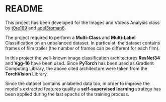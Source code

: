 # README #

This project has been developed for the Images and Videos Analysis class by [t0re199](https://github.com/t0re199) and [adel3roman6](https://github.com/adel3roman6).
       
The project required to perform a **Multi-Class** and **Multi-Label** Classification on an unbalanced dataset. In particulat, the dataset contains frames of film trailer (the number of frames can be different for each film).  
   
In this project the well-known image classification architectures **ResNet34** and **Vgg-16** have been used. Since **PyTorch** has been used as Gradient Computing Library, the above cited architecture were taken from the **TorchVision** Library.   
     
Since the dataset contains unlabeled data too, in order to improve the model's extracted features quality a **self-supervised learning** strategy has been applied during the last epochs of the training process.        